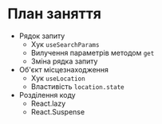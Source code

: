 # План заняття

- Рядок запиту
  - Хук `useSearchParams`
  - Вилучення параметрів методом `get`
  - Зміна рядка запиту
- Об'єкт місцезнаходження
  - Хук `useLocation`
  - Властивість `location.state`
- Розділення коду
  - React.lazy
  - React.Suspense
